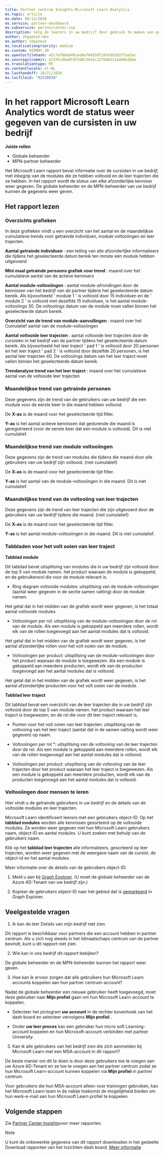 ```yaml
---
title: Partner centrum Insights-Microsoft Learn Analytics
ms.topic: article
ms.date: 08/13/2020
ms.service: partner-dashboard
ms.subservice: partnercenter-csp
description: Volg de leerers in uw bedrijf door gebruik te maken van gegevens over afzonderlijke trainingen, voltooide modules, voltooide leer trajecten en meer.
author: shganesh-dev
ms.author: shganesh
ms.localizationpriority: medium
ms.custom: SEOMAY.20
ms.openlocfilehash: 42c7af80ab49cee6e7043587207e553d2ffaa3ac
ms.sourcegitcommit: a7376c0ba8f4f3d01361bc227640311b486b3b6e
ms.translationtype: MT
ms.contentlocale: nl-NL
ms.lasthandoff: 10/21/2020
ms.locfileid: "92528830"
---
```

# <a name="the-microsoft-learn-analytics-report-shows-the-status-of-learners-in-your-company"></a>In het rapport Microsoft Learn Analytics wordt de status weer gegeven van de cursisten in uw bedrijf

**Juiste rollen**
-   Globale beheerder
-   MPN-partner beheerder

Het Microsoft Learn rapport bevat informatie over de cursisten in uw bedrijf, met inbegrip van de modules die ze hebben voltooid en de leer trajecten die ze hebben. In het rapport wordt de status van elke afzonderlijke kenniser weer gegeven. De globale beheerder en de MPN-beheerder van uw bedrijf kunnen de gegevens weer geven.

## <a name="how-to-read-the-report"></a>Het rapport lezen

### <a name="summary-charts"></a>Overzichts grafieken

In deze grafieken vindt u een overzicht van het aantal en de maandelijkse cumulatieve trends voor getrainde individuen, module voltooiingen en leer trajecten.


**Aantal getrainde individuen** : een telling van alle afzonderlijke informatieers die tijdens het geselecteerde datum bereik ten minste één module hebben uitgevoerd 

**Mini maal getrainde persoons grafiek voor trend** : maand over het cumulatieve aantal van de actieve kennisers 

**Aantal module-voltooiingen** : aantal module-afrondingen door de kennissen van het bedrijf van de partner tijdens het geselecteerde datum bereik.
Als bijvoorbeeld ' module 1 ' is voltooid door 15 individuen en de ' module 2 ' is voltooid met dezelfde 15 individuen, is het aantal module-voltooiings 30. De voltooiings datum van de module moet vallen binnen het geselecteerde datum bereik.

**Overzicht van de trend van module-aanvullingen** : maand over het Cumulatief aantal van de module-voltooiingen 

**Aantal voltooide leer trajecten** : aantal voltooide leer trajecten door de cursisten in het bedrijf van de partner tijdens het geselecteerde datum bereik.
Als bijvoorbeeld het leer traject ' pad 1 ' is voltooid door 20 personen en het leer traject ' pad 2 ' is voltooid door dezelfde 20 personen, is het aantal leer trajecten 40. De voltooiings datum van het leer traject moet vallen binnen het geselecteerde datum bereik.

**Trendanalyse trend van het leer traject** : maand over het cumulatieve aantal van de voltooide leer trajecten 

### <a name="trained-individuals-monthly-trend"></a>Maandelijkse trend van getrainde personen

Deze gegevens zijn de trend van de gebruikers van uw bedrijf die een module voor de eerste keer in die maand hebben voltooid. 

De **X-as** is de maand voor het geselecteerde tijd filter. 

**Y-as** is het aantal actieve kennissen dat gedurende die maand is geregistreerd (voor de eerste keer dat een module is voltooid). Dit is niet cumulatief.

### <a name="module-completions-monthly-trend"></a>Maandelijkse trend van module voltooiingen

Deze gegevens zijn de trend van modules die tijdens die maand door alle gebruikers van uw bedrijf zijn voltooid. (niet cumulatief) 

De **X-as** is de maand voor het geselecteerde tijd filter. 

**Y-as** is het aantal van de module-voltooiingen in die maand. Dit is niet cumulatief.

### <a name="learning-path-completions-monthly-trend"></a>Maandelijkse trend van de voltooiing van leer trajecten

Deze gegevens zijn de trend van leer trajecten die zijn uitgevoerd door de gebruikers van uw bedrijf tijdens die maand. (niet cumulatief) 

De **X-as** is de maand voor het geselecteerde tijd filter. 

**Y-as** is het aantal module-voltooiingen in die maand. Dit is niet cumulatief.

### <a name="learning-path-completion-tabs"></a>Tabbladen voor het volt ooien van leer traject 

**Tabblad module**

Dit tabblad bevat uitsplitsing van modules die in uw bedrijf zijn voltooid door de top 5 van module namen. het product waaraan de module is gekoppeld; en de gebruikersrol die voor de module relevant is.  

- Ring diagram voltooide modules: uitsplitsing van de module-voltooiingen (aantal weer gegeven in de sectie samen vatting) door de module namen.

Het getal dat in het midden van de grafiek wordt weer gegeven, is het totaal aantal voltooide modules

- Voltooiingen per rol: uitsplitsing van de module-voltooiingen door de rol van de module. Als een module is gekoppeld aan meerdere rollen, wordt elk van de rollen toegevoegd aan het aantal modules dat is voltooid.

Het getal dat in het midden van de grafiek wordt weer gegeven, is het aantal afzonderlijke rollen voor het volt ooien van de module. 

- Voltooiingen per product: uitsplitsing van de module-voltooiingen door het product waaraan de module is toegewezen. Als een module is gekoppeld aan meerdere producten, wordt elk van de producten toegevoegd aan het aantal modules dat is voltooid.    

Het getal dat in het midden van de grafiek wordt weer gegeven, is het aantal afzonderlijke producten voor het volt ooien van de module.  

**Tabblad leer traject**   

Dit tabblad bevat een overzicht van de leer trajecten die in uw bedrijf zijn voltooid door de top 5 van module namen. het product waaraan het leer traject is toegewezen; en de rol die voor dit leer traject relevant is.  

- Punten voor het volt ooien van leer trajecten: uitsplitsing van de voltooiing van het leer traject (aantal dat in de samen vatting wordt weer gegeven) op naam.

- Voltooiingen per rol *: uitsplitsing van de voltooiing van de leer trajecten door de rol. Als een module is gekoppeld aan meerdere rollen, wordt elk van de rollen toegevoegd aan het aantal modules dat is voltooid.

- Voltooiingen per product: uitsplitsing van de voltooiing van de leer trajecten door het product waaraan het leer traject is toegewezen. Als een module is gekoppeld aan meerdere producten, wordt elk van de producten toegevoegd aan het aantal modules dat is voltooid.

### <a name="completions-by-learning-individuals"></a>Voltooiingen door mensen te leren

Hier vindt u de getrainde gebruikers in uw bedrijf en de details van de voltooide modules en leer trajecten.

Microsoft Learn identificeert leerers met een gebruikers object-ID. Op het **tabblad modules** worden alle kennissen gesorteerd op de voltooide modules. Ze worden weer gegeven met hun Microsoft Learn gebruikers naam, object-ID en aantal modules. U kunt zoeken met behulp van de gebruikers naam. 

Klik op het **tabblad leer trajecten** alle informatieers, gesorteerd op leer trajecten, worden weer gegeven met de weergave naam van de cursist, de object-id en het aantal modules.

Meer informatie over de details van de gebruikers object-ID: 

1. Meld u aan bij [Graph Explorer](https://developer.microsoft.com/graph/graph-explorer ). (U moet de globale beheerder van de Azure AD-Tenant van uw bedrijf zijn.)

2. Kopieer de gebruikers object-ID naar het gebied dat is [gemarkeerd](https://graph.microsoft.com/v1.0/users/a9633ad7-c8dc-4587-b119-0bc286b0711f) in Graph Explorer. 

## <a name="faq"></a>Veelgestelde vragen

1. Ik kan de leer Details van mijn bedrijf niet zien.

Dit rapport is beschikbaar voor partners die een account hebben in partner centrum. Als u zich nog steeds in het lidmaatschaps centrum van de partner bevindt, kunt u dit rapport niet zien.

2.  Wie kan in ons bedrijf dit rapport bekijken? 

De globale beheerder en de MPN-beheerder kunnen het rapport weer geven.

3. Hoe kan ik ervoor zorgen dat alle gebruikers hun Microsoft Learn accounts koppelen aan hun partner centrum-account?

Nadat de globale beheerder een nieuwe gebruiker heeft toegevoegd, moet deze gebruiker naar **Mijn profiel** gaan om hun Microsoft Learn-account te koppelen.

- Selecteer het pictogram **uw account** in de rechter bovenhoek van het dash board en selecteer vervolgens **Mijn profiel** . 

-  Onder **uw leer proces** kan een gebruiker hun micro soft Learning-account koppelen en hun Microsoft-account verbinden met partner University.

3. Kan ik alle gebruikers van het bedrijf zien die zich aanmelden bij Microsoft Learn met een MSA-account in dit rapport?

De beste manier om dit te doen is door deze gebruikers toe te voegen aan uw Azure AD-Tenant en ze toe te voegen aan het partner centrum zodat ze hun Microsoft Learn-account kunnen koppelen via **Mijn profiel** in partner centrum. 

Voor gebruikers die hun MSA-account alleen voor trainingen gebruiken, kan het Microsoft Learn team in de nabije toekomst de mogelijkheid bieden om hun werk-e-mail aan hun Microsoft Learn profiel te koppelen. 

## <a name="next-steps"></a>Volgende stappen

Zie [Partner Center Insights](partner-center-insights.md)voor meer rapporten.

>[!NOTE] 
> U kunt de onbewerkte gegevens van dit rapport downloaden in het gedeelte Download rapporten van het inzichten-dash board. [Meer informatie](pci-download-reports.md) 